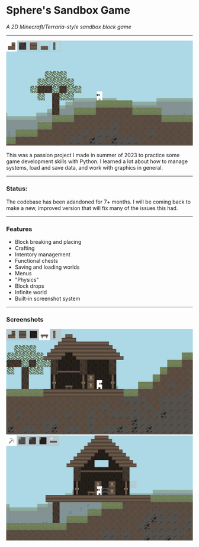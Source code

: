 # Sphere's Sandbox Game
*A 2D Minecraft/Terraria-style sandbox block game*
___
![ss0](screenshots/save_0.png)

This was a passion project I made in summer of 2023 to practice some game development skills with Python. I learned a lot about how to manage systems, load and save data, and work with graphics in general.
___
### Status:
The codebase has been adandoned for 7+ months. I will be coming back to make a new, improved version that will fix many of the issues this had.
___
### Features
- Block breaking and placing
- Crafting
- Intentory management
- Functional chests
- Saving and loading worlds
- Menus
- "Physics"
- Block drops
- Infinite world
- Built-in screenshot system
___
### Screenshots
![ss1](screenshots/save_1.png)
![ss2](screenshots/save_4.png)